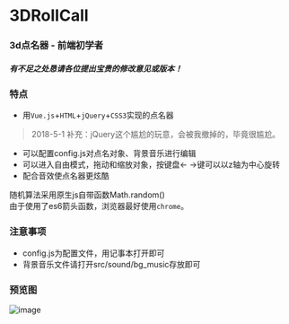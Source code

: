 # 3DRollCall
### 3d点名器 - 前端初学者
##### 有不足之处恳请各位提出宝贵的修改意见或版本！


### 特点
* 用`Vue.js`+`HTML`+`jQuery`+`CSS3`实现的点名器
> 2018-5-1 补充：jQuery这个尴尬的玩意，会被我撤掉的，毕竟很尴尬。
* 可以配置config.js对点名对象、背景音乐进行编辑
* 可以进入自由模式，拖动和缩放对象，按键盘← →键可以以z轴为中心旋转
* 配合音效使点名器更炫酷

随机算法采用原生js自带函数Math.random()<br/>
由于使用了es6箭头函数，浏览器最好使用`chrome`。

### 注意事项
* config.js为配置文件，用记事本打开即可
* 背景音乐文件请打开src/sound/bg_music存放即可

### 预览图
![image](https://github.com/chym123/3DRollCall/blob/master/preview.png)
